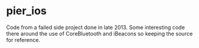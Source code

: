 # pier_ios
Code from a failed side project done in late 2013. Some interesting code there around the use of CoreBluetooth and iBeacons so keeping the source for reference. 
